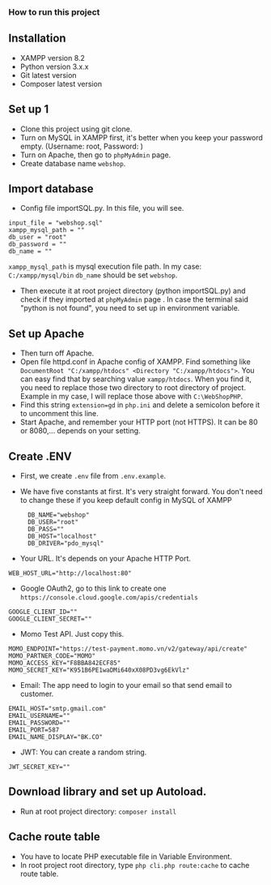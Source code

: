 ### How to run this project

## Installation
- XAMPP version 8.2 
- Python version 3.x.x 
- Git latest version
- Composer latest version

## Set up 1
- Clone this project using git clone.
- Turn on MySQL in XAMPP first, it's better when you keep your password empty. (Username: root, Password: )
- Turn on Apache, then go to `phpMyAdmin` page.
- Create database name `webshop`.


## Import database
- Config file importSQL.py. In this file, you will see.
```
input_file = "webshop.sql"
xampp_mysql_path = "" 
db_user = "root"  
db_password = ""  
db_name = ""
```
`xampp_mysql_path` is mysql execution file path. In my case: `C:/xampp/mysql/bin`
`db_name` should be set `webshop`.
- Then execute it at root project directory (python importSQL.py) and check if they imported at `phpMyAdmin` page . In case the terminal said "python is not found", you need to set up in environment variable.

## Set up Apache
- Then turn off Apache.
- Open file httpd.conf in Apache config of XAMPP. Find something like `DocumentRoot "C:/xampp/htdocs" <Directory "C:/xampp/htdocs">`. You can easy find that by searching value `xampp/htdocs`. When you find it, you need to replace those two directory to root directory of project. Example in my case, I will replace those above with `C:\WebShopPHP`.
- Find this string `extension=gd` in `php.ini` and delete a semicolon before it to uncomment this line.
- Start Apache, and remember your HTTP port (not HTTPS). It can be 80 or 8080,... depends on your setting.


## Create .ENV
- First, we create `.env` file from `.env.example`.
- We have five constants at first. It's very straight forward. You don't need to change these if you keep default config in MySQL of XAMPP
   ```
     DB_NAME="webshop"
     DB_USER="root"
     DB_PASS=""
     DB_HOST="localhost"
     DB_DRIVER="pdo_mysql"
     ```

- Your URL. It's depends on your Apache HTTP Port.
```
WEB_HOST_URL="http://localhost:80"
  ```

- Google OAuth2, go to this link to create one `https://console.cloud.google.com/apis/credentials`
```
GOOGLE_CLIENT_ID=""
GOOGLE_CLIENT_SECRET=""
``` 

- Momo Test API. Just copy this.
```
MOMO_ENDPOINT="https://test-payment.momo.vn/v2/gateway/api/create"
MOMO_PARTNER_CODE="MOMO"
MOMO_ACCESS_KEY="F8BBA842ECF85"
MOMO_SECRET_KEY="K951B6PE1waDMi640xX08PD3vg6EkVlz"
```

- Email: The app need to login to your email so that send email to customer. 
```
EMAIL_HOST="smtp.gmail.com"
EMAIL_USERNAME=""
EMAIL_PASSWORD=""
EMAIL_PORT=587
EMAIL_NAME_DISPLAY="BK.CO"
```

- JWT: You can create a random string.
```
JWT_SECRET_KEY=""
```

## Download library and set up Autoload.
- Run at root project directory: `composer install`

## Cache route table
- You have to locate PHP executable file in Variable Environment.
- In root project root directory, type `php cli.php route:cache` to cache route table.







